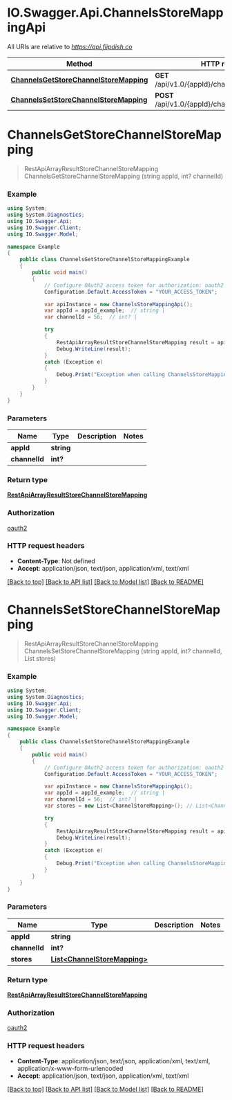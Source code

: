 # IO.Swagger.Api.ChannelsStoreMappingApi

All URIs are relative to *https://api.flipdish.co*

Method | HTTP request | Description
------------- | ------------- | -------------
[**ChannelsGetStoreChannelStoreMapping**](ChannelsStoreMappingApi.md#channelsgetstorechannelstoremapping) | **GET** /api/v1.0/{appId}/channels/storemappings | 
[**ChannelsSetStoreChannelStoreMapping**](ChannelsStoreMappingApi.md#channelssetstorechannelstoremapping) | **POST** /api/v1.0/{appId}/channels/storemappings | 


<a name="channelsgetstorechannelstoremapping"></a>
# **ChannelsGetStoreChannelStoreMapping**
> RestApiArrayResultStoreChannelStoreMapping ChannelsGetStoreChannelStoreMapping (string appId, int? channelId)



### Example
```csharp
using System;
using System.Diagnostics;
using IO.Swagger.Api;
using IO.Swagger.Client;
using IO.Swagger.Model;

namespace Example
{
    public class ChannelsGetStoreChannelStoreMappingExample
    {
        public void main()
        {
            // Configure OAuth2 access token for authorization: oauth2
            Configuration.Default.AccessToken = "YOUR_ACCESS_TOKEN";

            var apiInstance = new ChannelsStoreMappingApi();
            var appId = appId_example;  // string | 
            var channelId = 56;  // int? | 

            try
            {
                RestApiArrayResultStoreChannelStoreMapping result = apiInstance.ChannelsGetStoreChannelStoreMapping(appId, channelId);
                Debug.WriteLine(result);
            }
            catch (Exception e)
            {
                Debug.Print("Exception when calling ChannelsStoreMappingApi.ChannelsGetStoreChannelStoreMapping: " + e.Message );
            }
        }
    }
}
```

### Parameters

Name | Type | Description  | Notes
------------- | ------------- | ------------- | -------------
 **appId** | **string**|  | 
 **channelId** | **int?**|  | 

### Return type

[**RestApiArrayResultStoreChannelStoreMapping**](RestApiArrayResultStoreChannelStoreMapping.md)

### Authorization

[oauth2](../README.md#oauth2)

### HTTP request headers

 - **Content-Type**: Not defined
 - **Accept**: application/json, text/json, application/xml, text/xml

[[Back to top]](#) [[Back to API list]](../README.md#documentation-for-api-endpoints) [[Back to Model list]](../README.md#documentation-for-models) [[Back to README]](../README.md)

<a name="channelssetstorechannelstoremapping"></a>
# **ChannelsSetStoreChannelStoreMapping**
> RestApiArrayResultStoreChannelStoreMapping ChannelsSetStoreChannelStoreMapping (string appId, int? channelId, List<ChannelStoreMapping> stores)



### Example
```csharp
using System;
using System.Diagnostics;
using IO.Swagger.Api;
using IO.Swagger.Client;
using IO.Swagger.Model;

namespace Example
{
    public class ChannelsSetStoreChannelStoreMappingExample
    {
        public void main()
        {
            // Configure OAuth2 access token for authorization: oauth2
            Configuration.Default.AccessToken = "YOUR_ACCESS_TOKEN";

            var apiInstance = new ChannelsStoreMappingApi();
            var appId = appId_example;  // string | 
            var channelId = 56;  // int? | 
            var stores = new List<ChannelStoreMapping>(); // List<ChannelStoreMapping> | 

            try
            {
                RestApiArrayResultStoreChannelStoreMapping result = apiInstance.ChannelsSetStoreChannelStoreMapping(appId, channelId, stores);
                Debug.WriteLine(result);
            }
            catch (Exception e)
            {
                Debug.Print("Exception when calling ChannelsStoreMappingApi.ChannelsSetStoreChannelStoreMapping: " + e.Message );
            }
        }
    }
}
```

### Parameters

Name | Type | Description  | Notes
------------- | ------------- | ------------- | -------------
 **appId** | **string**|  | 
 **channelId** | **int?**|  | 
 **stores** | [**List&lt;ChannelStoreMapping&gt;**](ChannelStoreMapping.md)|  | 

### Return type

[**RestApiArrayResultStoreChannelStoreMapping**](RestApiArrayResultStoreChannelStoreMapping.md)

### Authorization

[oauth2](../README.md#oauth2)

### HTTP request headers

 - **Content-Type**: application/json, text/json, application/xml, text/xml, application/x-www-form-urlencoded
 - **Accept**: application/json, text/json, application/xml, text/xml

[[Back to top]](#) [[Back to API list]](../README.md#documentation-for-api-endpoints) [[Back to Model list]](../README.md#documentation-for-models) [[Back to README]](../README.md)


